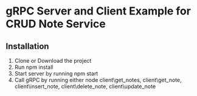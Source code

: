# gRPC Server and Client Example for CRUD Note Service

## Installation

1. Clone or Download the project
2. Run npm install
3. Start server by running npm start
4. Call gRPC by running either node client\get_notes, client\get_note, client\insert_note, client\delete_note, client\update_note

